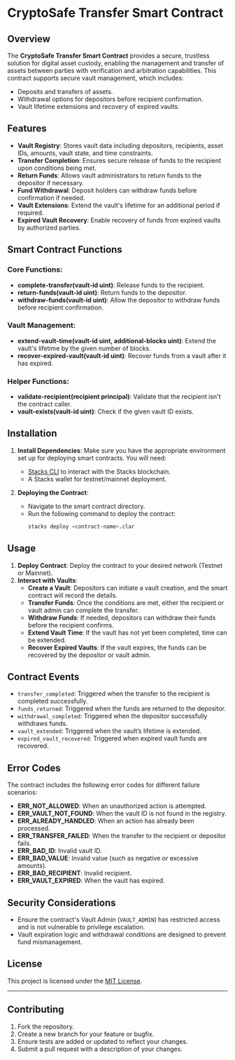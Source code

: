# CryptoSafe Transfer Smart Contract

## Overview
The **CryptoSafe Transfer Smart Contract** provides a secure, trustless solution for digital asset custody, enabling the management and transfer of assets between parties with verification and arbitration capabilities. This contract supports secure vault management, which includes:

- Deposits and transfers of assets.
- Withdrawal options for depositors before recipient confirmation.
- Vault lifetime extensions and recovery of expired vaults.

## Features
- **Vault Registry**: Stores vault data including depositors, recipients, asset IDs, amounts, vault state, and time constraints.
- **Transfer Completion**: Ensures secure release of funds to the recipient upon conditions being met.
- **Return Funds**: Allows vault administrators to return funds to the depositor if necessary.
- **Fund Withdrawal**: Deposit holders can withdraw funds before confirmation if needed.
- **Vault Extensions**: Extend the vault's lifetime for an additional period if required.
- **Expired Vault Recovery**: Enable recovery of funds from expired vaults by authorized parties.

## Smart Contract Functions

### Core Functions:
- **complete-transfer(vault-id uint)**: Release funds to the recipient.
- **return-funds(vault-id uint)**: Return funds to the depositor.
- **withdraw-funds(vault-id uint)**: Allow the depositor to withdraw funds before recipient confirmation.

### Vault Management:
- **extend-vault-time(vault-id uint, additional-blocks uint)**: Extend the vault's lifetime by the given number of blocks.
- **recover-expired-vault(vault-id uint)**: Recover funds from a vault after it has expired.

### Helper Functions:
- **validate-recipient(recipient principal)**: Validate that the recipient isn't the contract caller.
- **vault-exists(vault-id uint)**: Check if the given vault ID exists.

## Installation

1. **Install Dependencies**:
   Make sure you have the appropriate environment set up for deploying smart contracts. You will need:
   - [Stacks CLI](https://github.com/stacks/stack-cli) to interact with the Stacks blockchain.
   - A Stacks wallet for testnet/mainnet deployment.

2. **Deploying the Contract**:
   - Navigate to the smart contract directory.
   - Run the following command to deploy the contract:
     ```bash
     stacks deploy <contract-name>.clar
     ```

## Usage

1. **Deploy Contract**: Deploy the contract to your desired network (Testnet or Mainnet).
2. **Interact with Vaults**:
   - **Create a Vault**: Depositors can initiate a vault creation, and the smart contract will record the details.
   - **Transfer Funds**: Once the conditions are met, either the recipient or vault admin can complete the transfer.
   - **Withdraw Funds**: If needed, depositors can withdraw their funds before the recipient confirms.
   - **Extend Vault Time**: If the vault has not yet been completed, time can be extended.
   - **Recover Expired Vaults**: If the vault expires, the funds can be recovered by the depositor or vault admin.

## Contract Events
- `transfer_completed`: Triggered when the transfer to the recipient is completed successfully.
- `funds_returned`: Triggered when the funds are returned to the depositor.
- `withdrawal_completed`: Triggered when the depositor successfully withdraws funds.
- `vault_extended`: Triggered when the vault’s lifetime is extended.
- `expired_vault_recovered`: Triggered when expired vault funds are recovered.

## Error Codes
The contract includes the following error codes for different failure scenarios:
- **ERR_NOT_ALLOWED**: When an unauthorized action is attempted.
- **ERR_VAULT_NOT_FOUND**: When the vault ID is not found in the registry.
- **ERR_ALREADY_HANDLED**: When an action has already been processed.
- **ERR_TRANSFER_FAILED**: When the transfer to the recipient or depositor fails.
- **ERR_BAD_ID**: Invalid vault ID.
- **ERR_BAD_VALUE**: Invalid value (such as negative or excessive amounts).
- **ERR_BAD_RECIPIENT**: Invalid recipient.
- **ERR_VAULT_EXPIRED**: When the vault has expired.

## Security Considerations
- Ensure the contract's Vault Admin (`VAULT_ADMIN`) has restricted access and is not vulnerable to privilege escalation.
- Vault expiration logic and withdrawal conditions are designed to prevent fund mismanagement.

## License
This project is licensed under the [MIT License](LICENSE).

---

## Contributing
1. Fork the repository.
2. Create a new branch for your feature or bugfix.
3. Ensure tests are added or updated to reflect your changes.
4. Submit a pull request with a description of your changes.
